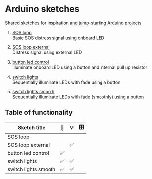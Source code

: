 # Arduino sketches
Shared sketches for inspiration and jump-starting Arduino projects

  1. [SOS loop](sketches/SOS_loop/)  
     Basic SOS distress signal using onboard LED

  2. [SOS loop external](sketches/SOS_loop_external/)  
     Distress signal using external LED

  3. [button led control](sketches/button_led_control/)  
     Illuminate onboard LED using a button and internal pull up resistor

  4. [switch lights](sketches/switch_lights/)  
     Sequentially illuminate LEDs with fade using a button

  5. [switch lights smooth](sketches/switch_lights_smooth/)  
     Sequentially illuminate LEDs with fade (smoothly) using a button

## Table of functionality

| Sketch title | 🔘  | 💡   | 🎛  |
| ---          |:---:|:---:|:---:|
| SOS loop |  |  |  |
| SOS loop external |  | ✅ |  |
| button led control | ✅ |  |  |
| switch lights | ✅ | ✅ |  |
| switch lights smooth | ✅ | ✅ |  |
